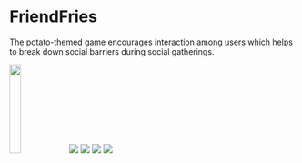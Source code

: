 # FriendFries
The potato-themed game encourages interaction among users which helps to break down social barriers during social gatherings.

<img src="images/Gameplay1.png" width="20%">
<img src="images/Gameplay2.png">
<img src="images/Gameplay3.png">
<img src="images/Gameplay4.png">
<img src="images/Gameplay5.png">
